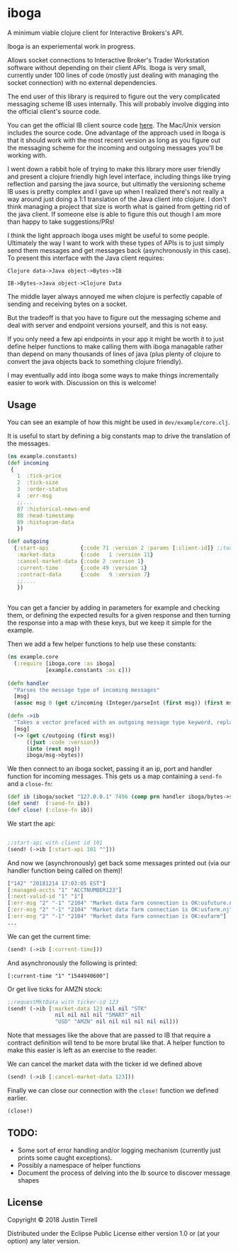 # iboga

A minimum viable clojure client for Interactive Brokers's API.

Iboga is an experiemental work in progress.

Allows socket connections to Interactive Broker's Trader Workstation software without depending on their client APIs. Iboga is very small, currently under 100 lines of code (mostly just dealing with managing the socket connection) with no external dependencies.

The end user of this library is required to figure out the very complicated messaging scheme IB uses internally. This will probably involve digging into the official client's source code.

You can get the official IB client source code [here](http://interactivebrokers.github.io/). The Mac/Unix version includes the source code. One advantage of the approach used in Iboga is that it should work with the most recent version as long as you figure out the messaging scheme for the incoming and outgoing messages you'll be working with.

I went down a rabbit hole of trying to make this library more user friendly and present a clojure friendly high level interface, including things like trying reflection and parsing the java source, but ultimatly the versioning scheme IB uses is pretty complex and I gave up when I realized there's not really a way around just doing a 1:1 translation of the Java client into clojure. I don't think managing a project that size is worth what is gained from getting rid of the java client. If someone else is able to figure this out though I am more than happy to take suggestions/PRs!

I think the light approach iboga uses might be useful to some people. Ultimately the way I want to work with these types of APIs is to just simply send them messages and get messages back (asynchronously in this case). To present this interface with the Java client requires:

```Clojure data->Java object->Bytes->IB```

```IB->Bytes->Java object->Clojure Data```

The middle layer always annoyed me when clojure is perfectly capable of sending and receiving bytes on a socket.

But the tradeoff is that you have to figure out the messaging scheme and deal with server and endpoint versions yourself, and this is not easy.

If you only need a few api endpoints in your app it might be worth it to just define helper functions to make calling them with iboga managable rather than depend on many thousands of lines of java (plus plenty of clojure to convert the java objects back to something clojure friendly).

I may eventually add into iboga some ways to make things incrementally easier to work with. Discussion on this is welcome! 

## Usage

You can see an example of how this might be used in `dev/example/core.clj`.

It is useful to start by defining a big constants map to drive the translation of the messages.

```clojure
(ns example.constants)
(def incoming
 {
   1  :tick-price 
   2  :tick-size 
   3  :order-status 
   4  :err-msg
   ;;...
   87 :historical-news-end 
   88 :head-timestamp 
   89 :histogram-data 
   })

(def outgoing
  {:start-api          {:code 71 :version 2 :params [:client-id]} ;;todo:connection options  
   :market-data        {:code   1 :version 11}
   :cancel-market-data {:code 2 :version 1}
   :current-time       {:code 49 :version 1}
   :contract-data      {:code   9 :version 7}
   ;;....
   })
   
   ```
You can get a fancier by adding in  parameters for example and checking them, or defining the expected results for a given response and then turning the response into a map with these keys, but we keep it simple for the example.

Then we add a few helper functions to help use these constants:

```clojure
(ns example.core
  (:require [iboga.core :as iboga]
            [example.constants :as c]))
  
(defn handler
  "Parses the message type of incoming messages"
  [msg]
  (assoc msg 0 (get c/incoming (Integer/parseInt (first msg)) (first msg))))

(defn ->ib
  "Takes a vector prefaced with an outgoing message type keyword, replaces that with the integer id IB uses as well as the message version we're using, then translates the resulting message to the byte array IB takes."
  [msg]
  (-> (get c/outgoing (first msg))
      ((juxt :code :version))
      (into (rest msg))
      iboga/msg->bytes))
```

We then connect to an iboga socket, passing it an ip, port and handler function for incoming messages. This gets us a map containing a `send-fn` and a `close-fn`:

```clojure
(def ib (iboga/socket "127.0.0.1" 7496 (comp prn handler iboga/bytes->strs)))
(def send!  (:send-fn ib))
(def close! (:close-fn ib))
````
We start the api:

```clojure

;;start-api with client id 101
(send! (->ib [:start-api 101 ""]))
```
And now we (asynchronously) get back some messages printed out (via our handler function being called on them)!
```clojure
["142" "20181214 17:03:05 EST"]
[:managed-accts "1" "ACCTNUMBER123"]
[:next-valid-id "1" "1"]
[:err-msg "2" "-1" "2104" "Market data farm connection is OK:usfuture.nj"]
[:err-msg "2" "-1" "2104" "Market data farm connection is OK:usfarm.nj"]
[:err-msg "2" "-1" "2104" "Market data farm connection is OK:eufarm"]
...
```
We can get the current time:

```clojure
(send! (->ib [:current-time]))
```

And asynchronously the following is printed:

```
[:current-time "1" "1544940600"]
```

Or get live ticks for AMZN stock:

```clojure
;;requestMktData with ticker-id 123
(send! (->ib [:market-data 123 nil nil "STK"
               nil nil nil nil "SMART" nil
               "USD" "AMZN" nil nil nil nil nil nil]))
```

Note that messages like the above that are passed to IB that require a contract definition will tend to be more brutal like that. A helper function to make this easier is left as an exercise to the reader.

We can cancel the market data with the ticker id we defined above

```clojure
(send! (->ib [:cancel-market-data 123]))
```

Finally we can close our connection with the `close!` function we defined earlier.

```clojure
(close!)
```

## TODO:

* Some sort of error handling and/or logging mechanism (currently just prints some caught exceptions).
* Possibly a namespace of helper functions
* Document the process of delving into the Ib source to discover message shapes

## License

Copyright © 2018 Justin Tirrell

Distributed under the Eclipse Public License either version 1.0 or (at
your option) any later version.
